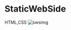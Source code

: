 # StaticWebSide
HTML,CSS
![swsimg](https://user-images.githubusercontent.com/91636225/160650958-b0f2c1ab-ceaf-4689-b2b3-f81960941634.png)
